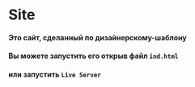 # Site
#### Это сайт, сделанный по дизайнерскому-шаблону
#### Вы можете запустить его открыв файл `ind.html`
#### или запустить `Live Server`
